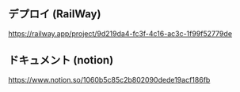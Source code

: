 ## デプロイ (RailWay)
https://railway.app/project/9d219da4-fc3f-4c16-ac3c-1f99f52779de

## ドキュメント (notion)
https://www.notion.so/1060b5c85c2b802090dede19acf186fb
